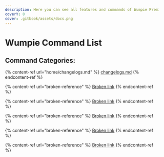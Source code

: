 ```yaml
---
description: Here you can see all features and commands of Wumpie Premium
coverY: 0
cover: .gitbook/assets/docs.png
---
```


# Wumpie Command List

## Command Categories:

{% content-ref url="home/changelogs.md" %}
[changelogs.md](home/changelogs.md)
{% endcontent-ref %}

{% content-ref url="broken-reference" %}
[Broken link](broken-reference)
{% endcontent-ref %}

{% content-ref url="broken-reference" %}
[Broken link](broken-reference)
{% endcontent-ref %}

{% content-ref url="broken-reference" %}
[Broken link](broken-reference)
{% endcontent-ref %}

{% content-ref url="broken-reference" %}
[Broken link](broken-reference)
{% endcontent-ref %}

{% content-ref url="broken-reference" %}
[Broken link](broken-reference)
{% endcontent-ref %}





